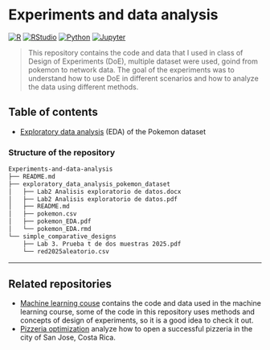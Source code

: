 # Experiments and data analysis

[![R](https://img.shields.io/badge/R-276DC3?style=for-the-badge&logo=r&logoColor=white)](https://www.r-project.org/)
[![RStudio](https://img.shields.io/badge/RStudio-75AADB?style=for-the-badge&logo=rstudio&logoColor=white)](https://www.rstudio.com/)
[![Python](https://img.shields.io/badge/Python-3776AB?style=for-the-badge&logo=python&logoColor=white)](https://www.python.org/)
[![Jupyter](https://img.shields.io/badge/Jupyter-F37626?style=for-the-badge&logo=jupyter&logoColor=white)](https://jupyter.org/)


> This repository contains the code and data that I used in class of Design of Experiments (DoE), multiple dataset were used, goind from pokemon to network data. The goal of the experiments was to understand how to use DoE in different scenarios and how to analyze the data using different methods.


## Table of contents

- [Exploratory data analysis](https://github.com/archibald-carrion/Experiments-and-data-analysis/tree/main/exploratory_data_analysis_pokemon_dataset) (EDA) of the Pokemon dataset

### Structure of the repository
```txt
Experiments-and-data-analysis
├── README.md
├── exploratory_data_analysis_pokemon_dataset
│   ├── Lab2 Analisis exploratorio de datos.docx
│   ├── Lab2 Analisis exploratorio de datos.pdf
│   ├── README.md
│   ├── pokemon.csv
│   ├── pokemon_EDA.pdf
│   └── pokemon_EDA.rmd
└── simple_comparative_designs
    ├── Lab 3. Prueba t de dos muestras 2025.pdf
    └── red2025aleatorio.csv
```

---

## Related repositories
- [Machine learning couse](https://github.com/archibald-carrion/Machine-learning-course) contains the code and data used in the machine learning course, some of the code in this repository uses methods and concepts of design of experiments, so it is a good idea to check it out.
- [Pizzeria optimization](https://github.com/archibald-carrion/Pizzeria-optimization) analyze how to open a successful pizzeria in the city of San Jose, Costa Rica.